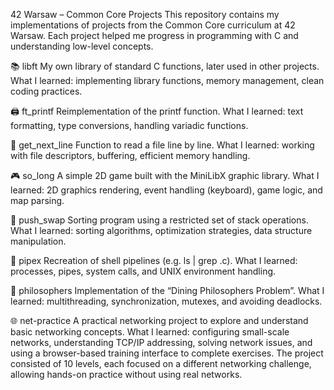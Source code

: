 42 Warsaw – Common Core Projects
This repository contains my implementations of projects from the Common Core curriculum at 42 Warsaw. Each project helped me progress in programming with C and understanding low-level concepts.

📚 libft
My own library of standard C functions, later used in other projects.
What I learned: implementing library functions, memory management, clean coding practices.

🖨️ ft_printf
Reimplementation of the printf function.
What I learned: text formatting, type conversions, handling variadic functions.

📄 get_next_line
Function to read a file line by line.
What I learned: working with file descriptors, buffering, efficient memory handling.

🎮 so_long
A simple 2D game built with the MiniLibX graphic library.
What I learned: 2D graphics rendering, event handling (keyboard), game logic, and map parsing.

🔄 push_swap
Sorting program using a restricted set of stack operations.
What I learned: sorting algorithms, optimization strategies, data structure manipulation.

🔗 pipex
Recreation of shell pipelines (e.g. ls | grep .c).
What I learned: processes, pipes, system calls, and UNIX environment handling.

🧘 philosophers
Implementation of the “Dining Philosophers Problem”.
What I learned: multithreading, synchronization, mutexes, and avoiding deadlocks.

🌐 net-practice
A practical networking project to explore and understand basic networking concepts.
What I learned: configuring small-scale networks, understanding TCP/IP addressing, solving network issues, and using a browser-based training interface to complete exercises. The project consisted of 10 levels, each focused on a different networking challenge, allowing hands-on practice without using real networks.
